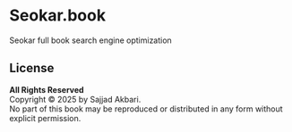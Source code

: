 # Seokar.book
Seokar full book search engine optimization 






















































## License

**All Rights Reserved**  
Copyright © 2025 by Sajjad Akbari.  
No part of this book may be reproduced or distributed in any form without explicit permission.

